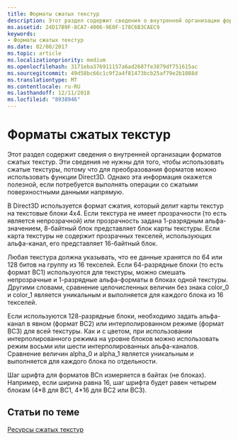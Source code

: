```yaml
---
title: Форматы сжатых текстур
description: Этот раздел содержит сведения о внутренней организации форматов сжатых текстур.
ms.assetid: 24D17B9F-8CA7-4006-9E0F-178C6B3CAEC9
keywords:
- Форматы сжатых текстур
ms.date: 02/08/2017
ms.topic: article
ms.localizationpriority: medium
ms.openlocfilehash: 3171eba376911157a6ad2687fe3879df751615ac
ms.sourcegitcommit: 49d58bc66c1c9f2a4f81473bcb25af79e2b1088d
ms.translationtype: MT
ms.contentlocale: ru-RU
ms.lasthandoff: 12/11/2018
ms.locfileid: "8938946"
---
```

# <a name="compressed-texture-formats"></a>Форматы сжатых текстур


Этот раздел содержит сведения о внутренней организации форматов сжатых текстур. Эти сведения не нужны для того, чтобы использовать сжатые текстуры, потому что для преобразования форматов можно использовать функции Direct3D. Однако эта информация окажется полезной, если потребуется выполнять операции со сжатыми поверхностными данными напрямую.

В Direct3D используется формат сжатия, который делит карты текстур на текстовые блоки 4x4. Если текстура не имеет прозрачности (то есть является непрозрачной) или прозрачность задана 1-разрядным альфа-значением, 8-байтный блок представляет блок карты текстуры. Если карта текстуры не содержит прозрачных текселей, использующих альфа-канал, его представляет 16-байтный блок.

Любая текстура должна указывать, что ее данные хранятся по 64 или 128 битов на группу из 16 текселей. Если 64-разрядные блоки (то есть формат BC1) используются для текстуры, можно смешать непрозрачные и 1-разрядные альфа-форматы в блоках одной текстуры. Другими словами, сравнение целочисленных величин без знака color\_0 и color\_1 является уникальным и выполняется для каждого блока из 16 текселей.

Если используются 128-разрядные блоки, необходимо задать альфа-канал в явном (формат BC2) или интерполированном режиме (формат BC3) для всей текстуры. Как и с цветом, при использовании интерполированного режима на уровне блоков можно использовать режим восьми или шести интерполированных альфа-каналов. Сравнение величин alpha\_0 и alpha\_1 является уникальным и выполняется для каждого блока по отдельности.

Шаг шрифта для форматов BCn измеряется в байтах (не блоках). Например, если ширина равна 16, шаг шрифта будет равен четырем блокам (4\*8 для BC1, 4\*16 для BC2 или BC3).

## <a name="span-idrelated-topicsspanrelated-topics"></a><span id="related-topics"></span>Статьи по теме


[Ресурсы сжатых текстур](compressed-texture-resources.md)

 

 




